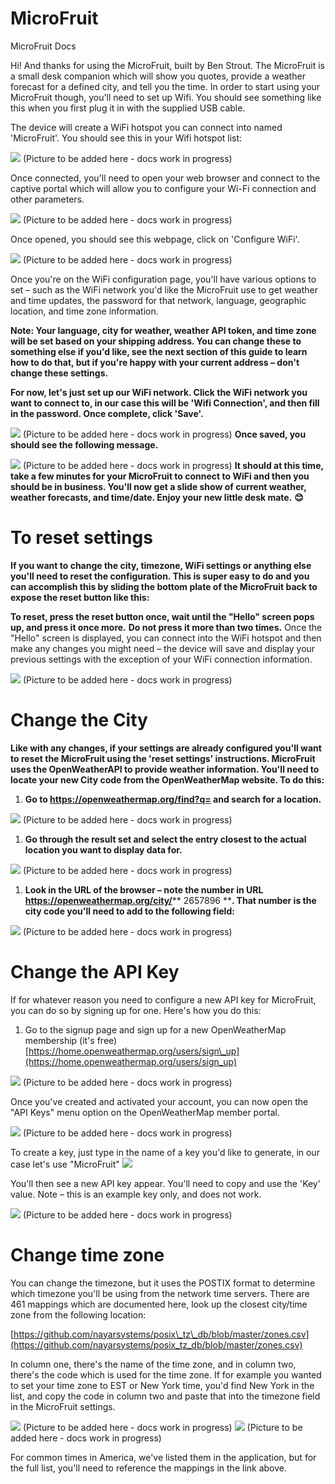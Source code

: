 # MicroFruit
MicroFruit Docs

Hi! And thanks for using the MicroFruit, built by Ben Strout. The MicroFruit is a small desk companion which will show you quotes, provide a weather forecast for a defined city, and tell you the time. In order to start using your MicroFruit though, you'll need to set up Wifi. You should see something like this when you first plug it in with the supplied USB cable.

The device will create a WiFi hotspot you can connect into named 'MicroFruit'. You should see this in your Wifi hotspot list:

![](RackMultipart20221224-1-9tiplx_html_7e32e4099349b84.png)
(Picture to be added here - docs work in progress)

Once connected, you'll need to open your web browser and connect to the captive portal which will allow you to configure your Wi-Fi connection and other parameters.

![](RackMultipart20221224-1-9tiplx_html_414bc12dc92d274c.png)
(Picture to be added here - docs work in progress)

Once opened, you should see this webpage, click on 'Configure WiFi'.

![](RackMultipart20221224-1-9tiplx_html_32c207bd5b8f25dc.png)
(Picture to be added here - docs work in progress)

Once you're on the WiFi configuration page, you'll have various options to set – such as the WiFi network you'd like the MicroFruit use to get weather and time updates, the password for that network, language, geographic location, and time zone information.

**Note: Your language, city for weather, weather API token, and time zone will be set based on your shipping address. You can change these to something else if you'd like, see the next section of this guide to learn how to do that, but if you're happy with your current address – don't change these settings.**

**For now, let's just set up our WiFi network. Click the WiFi network you want to connect to, in our case this will be 'Wifi Connection', and then fill in the password. Once complete, click 'Save'.**

![](RackMultipart20221224-1-9tiplx_html_a1a4420e30129fd2.png)
(Picture to be added here - docs work in progress)
**Once saved, you should see the following message.**

![](RackMultipart20221224-1-9tiplx_html_40ab9413a11b10f4.png)
(Picture to be added here - docs work in progress)
**It should at this time, take a few minutes for your MicroFruit to connect to WiFi and then you should be in business. You'll now get a slide show of current weather, weather forecasts, and time/date. Enjoy your new little desk mate.**  **😊**

# To reset settings

**If you want to change the city, timezone, WiFi settings or anything else you'll need to reset the configuration. This is super easy to do and you can accomplish this by sliding the bottom plate of the MicroFruit back to expose the reset button like this:**

**To reset, press the reset button once, wait until the "Hello" screen pops up, and press it once more.**  **Do not press it more than two times.** Once the "Hello" screen is displayed, you can connect into the WiFi hotspot and then make any changes you might need – the device will save and display your previous settings with the exception of your WiFi connection information.

![](RackMultipart20221224-1-9tiplx_html_a1a4420e30129fd2.png)
(Picture to be added here - docs work in progress)
# Change the City

**Like with any changes, if your settings are already configured you'll want to reset the MicroFruit using the 'reset settings' instructions. MicroFruit uses the OpenWeatherAPI to provide weather information. You'll need to locate your new City code from the OpenWeatherMap website. To do this:**

1. **Go to https://openweathermap.org/find?q= and search for a location.**

![](RackMultipart20221224-1-9tiplx_html_c318bc0a6aae4856.png)
(Picture to be added here - docs work in progress)
1. **Go through the result set and select the entry closest to the actual location you want to display data for.**

![](RackMultipart20221224-1-9tiplx_html_10e0ddcc19e36fbf.png)
(Picture to be added here - docs work in progress)
1. **Look in the URL of the browser – note the number in URL https://openweathermap.org/city/**** 2657896 ****. That number is the city code you'll need to add to the following field:**

![](RackMultipart20221224-1-9tiplx_html_3b3c731e2664ce61.png)
(Picture to be added here - docs work in progress)
# Change the API Key

If for whatever reason you need to configure a new API key for MicroFruit, you can do so by signing up for one. Here's how you do this:

1. Go to the signup page and sign up for a new OpenWeatherMap membership (it's free) [https://home.openweathermap.org/users/sign\_up](https://home.openweathermap.org/users/sign_up)

![](RackMultipart20221224-1-9tiplx_html_d99b9c41c26a147a.png)
(Picture to be added here - docs work in progress)

Once you've created and activated your account, you can now open the "API Keys" menu option on the OpenWeatherMap member portal.

![](RackMultipart20221224-1-9tiplx_html_edda2f39c879fdb1.png)
(Picture to be added here - docs work in progress)

To create a key, just type in the name of a key you'd like to generate, in our case let's use "MicroFruit" ![](RackMultipart20221224-1-9tiplx_html_652e7cfcfe3d4c2.png)

You'll then see a new API key appear. You'll need to copy and use the 'Key' value. Note – this is an example key only, and does not work.

![](RackMultipart20221224-1-9tiplx_html_35ce332a80312adc.png)
(Picture to be added here - docs work in progress)

# Change time zone

You can change the timezone, but it uses the POSTIX format to determine which timezone you'll be using from the network time servers. There are 461 mappings which are documented here, look up the closest city/time zone from the following location:

[https://github.com/nayarsystems/posix\_tz\_db/blob/master/zones.csv](https://github.com/nayarsystems/posix_tz_db/blob/master/zones.csv)

In column one, there's the name of the time zone, and in column two, there's the code which is used for the time zone. If for example you wanted to set your time zone to EST or New York time, you'd find New York in the list, and copy the code in column two and paste that into the timezone field in the MicroFruit settings.

![](RackMultipart20221224-1-9tiplx_html_a9104d84f06d6f2a.png)
(Picture to be added here - docs work in progress)
![](RackMultipart20221224-1-9tiplx_html_971a5b541e68e162.png)
(Picture to be added here - docs work in progress)

For common times in America, we've listed them in the application, but for the full list, you'll need to reference the mappings in the link above.
